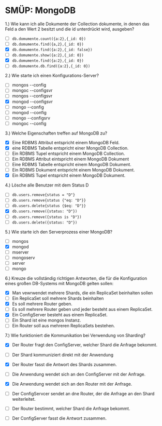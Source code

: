 # SMÜP: MongoDB

1.) Wie kann ich alle Dokumente der Collection dokumente, in denen das Feld a den Wert 2 besitzt und die id unterdrückt wird, ausgeben?

- [ ] `db.domumente.count({a:2},{_id: 0})`
- [ ] `db.domumente.find({a,2},{_id: 0})`
- [x] `db.domumente.find({a:2},{_id: false})`
- [ ] `db.domumente.show({a:2},{_id: 0})`
- [x] `db.domumente.find({a:2},{_id: 0})`
- [ ] `db.domumente.db.find({a:2},{_id: 0})`

2.) Wie starte ich einen Konfigurations-Server?

- [ ] mongos --config
- [ ] mongoc --configsvr
- [ ] mongos --configsvr
- [x] mongod --configsvr
- [ ] mongo --config
- [ ] mongod --config
- [ ] mongo --configsrv
- [ ] mongoc --config

3.) Welche Eigenschaften treffen auf MongoDB zu?

- [x] Eine RDBMS Attribut entspricht einem MongoDB Feld.
- [x] eine RDBMS Tabelle entspricht einer MongoDB Collection.
- [ ] Ein RDBMS Tupel entspricht einem MongoDB Collection.
- [ ] Ein RDBMS Attribut eintspricht einem MongoDB Dokument
- [ ] Eine RDBMS Tabelle entspricht einem MongoDB Dokument.
- [ ] Ein RDBMS Dokument entspricht einem MongoDB Dokument.
- [x] Ein RDBMS Tupel entspricht einem MongoDB Dokument.

4.) Lösche alle Benutzer mit dem Status D

- [ ] `db.users.remove{status = "D"}`
- [ ] `db.users.remove{status {"eq: "D"}}`
- [ ] `db.users.delete{status {$eq: "D"}}`
- [x] `db.users.remove({status: "D"})`
- [ ] `db.users.remove({status is "D"})`
- [ ] `db.users.delete({status: "D"})`

5.) Wie starte ich den Serverprozess einer MongoDB?

- [ ] mongos
- [x] mongod
- [ ] mserver
- [ ] mongoserv
- [ ] server
- [ ] mongo

6.) Kreuze die vollständig richtigen Antworten, die für die Konfiguration eines großen DB-Systems mit MongoDB gelten sollen:

- [x] Man vewrwendet mehrere Shards, die ein ReplicaSet beinhalten sollen
- [ ] Ein ReplicaSet soll mehrere Shards beinhalten
- [x] Es soll mehrere Router geben.
- [ ] Es soll mehrere Router geben und jeder besteht aus einem ReplicaSet.
- [x] Ein ConfigServer besteht aus einem ReplicaSet.
- [ ] Ein Shard ist eine mongos Instanz.
- [ ] Ein Router soll aus mehreren ReplicaSets bestehen.

7.) Wie funktioniert die Kommunikation bei Verwendung von Sharding?

- [x] Der Router fragt den ConfigServer, welcher Shard die Anfrage bekommt.
- [ ] Der Shard kommuniziert direkt mit der Anwendung
- [x] Der Router fasst die Antwort des Shards zusammen.
- [ ] Die Anwendung wendet sich an den ConfigServer mit der Anfrage.
- [x] Die Anwendung wendet sich an den Router mit der Anfrage.
- [ ] Der ConfigServcer sendet an dne Router, der die Anfrage an den Shard weiterleitet.
- [ ] Der Router bestimmt, welcher Shard die Anfrage bekommt.
- [ ] Der ConfigServer fasst die Antwort zusammen.


